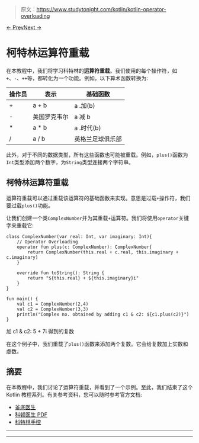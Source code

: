 > 原文：<https://www.studytonight.com/kotlin/kotlin-operator-overloading>

[← Prev](/kotlin/kotlin-regular-expression "Kotlin Regular Expression")[Next →](/kotlin/)

# 柯特林运算符重载

在本教程中，我们将学习科特林的**运算符重载**。我们使用的每个操作符，如`+`、`-`、`++`等，都转化为一个功能。例如，以下算术函数转换为:

| 操作员 | 表示 | 基础函数 |
| --- | --- | --- |
| + | a + b | a .加(b) |
| - | 美国罗克韦尔 | a 减 b |
| * | a * b | a .时代(b) |
| / | a / b | 英格兰足球俱乐部 |

此外，对于不同的数据类型，所有这些函数也可能被重载。例如，`plus()`函数为`Int`类型添加两个数字，为`String`类型连接两个字符串。

## 柯特林运算符重载

运算符重载可以通过重载该运算符的基础函数来实现。意思是过载`+`操作符，我们要过载`plus()`功能。

让我们创建一个类`ComplexNumber`并为其重载`+`运算符。我们将使用`operator`关键字来重载它:

```
class ComplexNumber(var real: Int, var imaginary: Int){
    // Operator Overloading
    operator fun plus(c: ComplexNumber): ComplexNumber{
        return ComplexNumber(this.real + c.real, this.imaginary + c.imaginary)
    }

    override fun toString(): String {
        return "${this.real} + ${this.imaginary}i"
    }
}

fun main() {
    val c1 = ComplexNumber(2,4)
    val c2 = ComplexNumber(3,3)
    println("Complex no. obtained by adding c1 & c2: ${c1.plus(c2)}")
}
```

加 c1 & c2: 5 + 7i 得到的复数

在这个例子中，我们重载了`plus()`函数来添加两个复数。它会给复数加上实数和虚数。

## 摘要

在本教程中，我们讨论了运算符重载，并看到了一个示例。至此，我们结束了这个 Kotlin 教程系列。有关参考资料，您可以随时参考官方文档:

*   [釜底医生](https://kotlinlang.org/docs/reference/)
*   [科顿医生 PDF](https://kotlinlang.org/docs/kotlin-docs.pdf)
*   [科特林手控](https://play.kotlinlang.org/koans/overview)

* * *

* * *